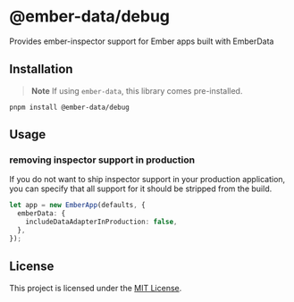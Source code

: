 # @ember-data/debug

Provides ember-inspector support for Ember apps built with EmberData
## Installation

> **Note** If using `ember-data`, this library comes pre-installed.

```
pnpm install @ember-data/debug
```

## Usage

### removing inspector support in production

If you do not want to ship inspector support in your production application, you can specify
that all support for it should be stripped from the build.

```ts
let app = new EmberApp(defaults, {
  emberData: {
    includeDataAdapterInProduction: false,
  },
});
```

## License

This project is licensed under the [MIT License](LICENSE.md).
